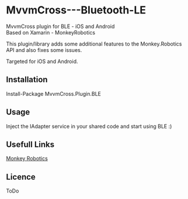 # MvvmCross---Bluetooth-LE   
MvvmCross plugin for BLE - iOS and Android   
Based on Xamarin - MonkeyRobotics  

This plugin/library adds some additional features to the Monkey.Robotics API and also fixes some issues.  

Targeted for iOS and Android.
    
## Installation
   
Install-Package MvvmCross.Plugin.BLE   

## Usage   
   
Inject the IAdapter service in your shared code and start using BLE :)

## Usefull Links

[Monkey Robotics](https://github.com/xamarin/Monkey.Robotics)

## Licence

ToDo




